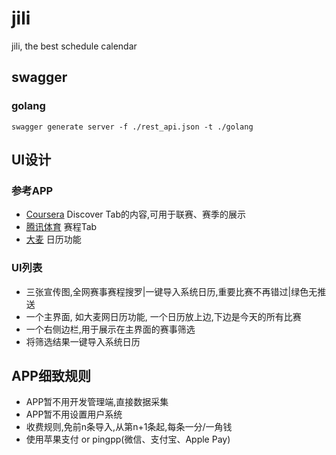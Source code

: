 # jili
jili, the best schedule calendar

## swagger

### golang
```
swagger generate server -f ./rest_api.json -t ./golang
```

## UI设计

### 参考APP
* [Coursera](https://appsto.re/cn/zwQ5R.i) Discover Tab的内容,可用于联赛、赛季的展示
* [腾讯体育](https://appsto.re/cn/VVSaI.i) 赛程Tab
* [大麦](https://appsto.re/cn/ANgOE.i) 日历功能

### UI列表
* 三张宣传图,全网赛事赛程搜罗|一键导入系统日历,重要比赛不再错过|绿色无推送
* 一个主界面, 如大麦网日历功能, 一个日历放上边,下边是今天的所有比赛
* 一个右侧边栏,用于展示在主界面的赛事筛选
* 将筛选结果一键导入系统日历

## APP细致规则
* APP暂不用开发管理端,直接数据采集
* APP暂不用设置用户系统
* 收费规则,免前n条导入,从第n+1条起,每条一分/一角钱
* 使用苹果支付 or pingpp(微信、支付宝、Apple Pay)